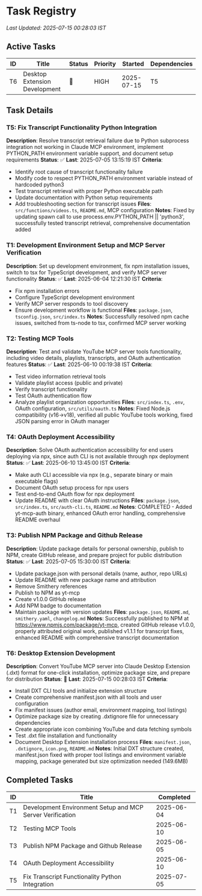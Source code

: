 # Task Registry
*Last Updated: 2025-07-15 00:28:03 IST*

## Active Tasks
| ID | Title | Status | Priority | Started | Dependencies |
|----|-------|--------|----------|---------|--------------|
| T6 | Desktop Extension Development | 🔄 | HIGH | 2025-07-15 | T5 |


## Task Details
### T5: Fix Transcript Functionality Python Integration
**Description**: Resolve transcript retrieval failure due to Python subprocess integration not working in Claude MCP environment, implement PYTHON_PATH environment variable support, and document setup requirements
**Status**: ✅ **Last**: 2025-07-05 13:15:19 IST
**Criteria**: 
- Identify root cause of transcript functionality failure
- Modify code to respect PYTHON_PATH environment variable instead of hardcoded python3
- Test transcript retrieval with proper Python executable path
- Update documentation with Python setup requirements
- Add troubleshooting section for transcript issues
**Files**: `src/functions/videos.ts`, `README.md`, MCP configuration
**Notes**: Fixed by updating spawn call to use process.env.PYTHON_PATH || 'python3', successfully tested transcript retrieval, comprehensive documentation added

### T1: Development Environment Setup and MCP Server Verification
**Description**: Set up development environment, fix npm installation issues, switch to tsx for TypeScript development, and verify MCP server functionality
**Status**: ✅ **Last**: 2025-06-04 12:21:30 IST
**Criteria**: 
- Fix npm installation errors
- Configure TypeScript development environment
- Verify MCP server responds to tool discovery
- Ensure development workflow is functional
**Files**: `package.json`, `tsconfig.json`, `src/index.ts`
**Notes**: Successfully resolved npm cache issues, switched from ts-node to tsx, confirmed MCP server working

### T2: Testing MCP Tools
**Description**: Test and validate YouTube MCP server tools functionality, including video details, playlists, transcripts, and OAuth authentication features
**Status**: ✅ **Last**: 2025-06-10 00:19:38 IST
**Criteria**:
- Test video information retrieval tools
- Validate playlist access (public and private)
- Verify transcript functionality
- Test OAuth authentication flow
- Analyze playlist organization opportunities
**Files**: `src/index.ts`, `.env`, OAuth configuration, `src/utils/oauth.ts`
**Notes**: Fixed Node.js compatibility (v16→v18), verified all public YouTube tools working, fixed JSON parsing error in OAuth manager

### T4: OAuth Deployment Accessibility
**Description**: Solve OAuth authentication accessibility for end users deploying via npx, since auth CLI is not available through npx deployment
**Status**: ✅ **Last**: 2025-06-10 13:45:00 IST
**Criteria**:
- Make auth CLI accessible via npx (e.g., separate binary or main executable flags)
- Document OAuth setup process for npx users
- Test end-to-end OAuth flow for npx deployment
- Update README with clear OAuth instructions
**Files**: `package.json`, `src/index.ts`, `src/auth-cli.ts`, `README.md`
**Notes**: COMPLETED - Added yt-mcp-auth binary, enhanced OAuth error handling, comprehensive README overhaul

### T3: Publish NPM Package and Github Release
**Description**: Update package details for personal ownership, publish to NPM, create GitHub release, and prepare project for public distribution
**Status**: ✅ **Last**: 2025-07-05 15:30:00 IST
**Criteria**:
- Update package.json with personal details (name, author, repo URLs)
- Update README with new package name and attribution
- Remove Smithery references
- Publish to NPM as yt-mcp
- Create v1.0.0 GitHub release
- Add NPM badge to documentation
- Maintain package with version updates
**Files**: `package.json`, `README.md`, `smithery.yaml`, `changelog.md`
**Notes**: Successfully published to NPM at https://www.npmjs.com/package/yt-mcp, created GitHub release v1.0.0, properly attributed original work, published v1.1.1 for transcript fixes, enhanced README with comprehensive transcript documentation

### T6: Desktop Extension Development
**Description**: Convert YouTube MCP server into Claude Desktop Extension (.dxt) format for one-click installation, optimize package size, and prepare for distribution
**Status**: 🔄 **Last**: 2025-07-15 00:28:03 IST
**Criteria**: 
- Install DXT CLI tools and initialize extension structure
- Create comprehensive manifest.json with all tools and user configuration
- Fix manifest issues (author email, environment mapping, tool listings)
- Optimize package size by creating .dxtignore file for unnecessary dependencies
- Create appropriate icon combining YouTube and data fetching symbols
- Test .dxt file installation and functionality
- Document Desktop Extension installation process
**Files**: `manifest.json`, `.dxtignore`, `icon.png`, `README.md`
**Notes**: Initial DXT structure created, manifest.json fixed with proper tool listings and environment variable mapping, package generated but size optimization needed (149.6MB)

## Completed Tasks
| ID | Title | Completed |
|----|-------|-----------|
| T1 | Development Environment Setup and MCP Server Verification | 2025-06-04 |
| T2 | Testing MCP Tools | 2025-06-10 |
| T3 | Publish NPM Package and Github Release | 2025-06-05 |
| T4 | OAuth Deployment Accessibility | 2025-06-10 |
| T5 | Fix Transcript Functionality Python Integration | 2025-07-05 |

